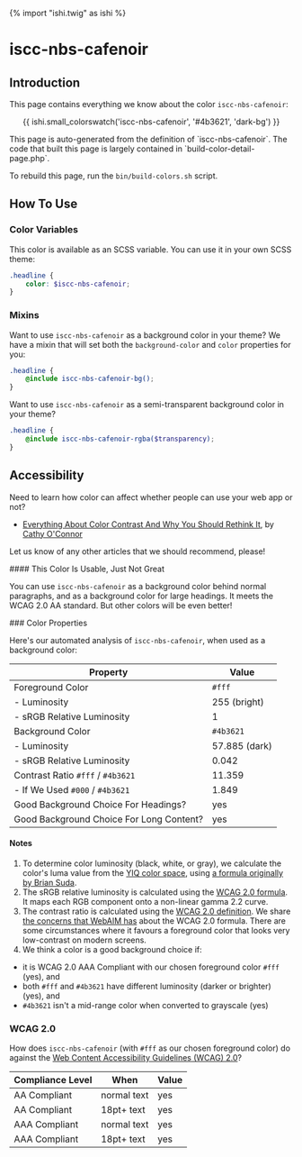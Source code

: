 {% import "ishi.twig" as ishi %}
# iscc-nbs-cafenoir

## Introduction

This page contains everything we know about the color `iscc-nbs-cafenoir`:

<div class="grid">
    <div class="cell">
        <div class="swatch">
            <ul>
                {{ ishi.small_colorswatch('iscc-nbs-cafenoir', '#4b3621', 'dark-bg') }}
            </ul>
        </div>
    </div>
</div>

<div class="callout callout--info" markdown="1">
This page is auto-generated from the definition of `iscc-nbs-cafenoir`. The code that built this page is largely contained in `build-color-detail-page.php`.

To rebuild this page, run the `bin/build-colors.sh` script.
</div>

## How To Use

### Color Variables

This color is available as an SCSS variable. You can use it in your own SCSS theme:

```scss
.headline {
    color: $iscc-nbs-cafenoir;
}
```

### Mixins

Want to use `iscc-nbs-cafenoir` as a background color in your theme? We have a mixin that will set both the `background-color` and `color` properties for you:

```scss
.headline {
    @include iscc-nbs-cafenoir-bg();
}
```

Want to use `iscc-nbs-cafenoir` as a semi-transparent background color in your theme?

```scss
.headline {
    @include iscc-nbs-cafenoir-rgba($transparency);
}
```

## Accessibility

Need to learn how color can affect whether people can use your web app or not?

* [Everything About Color Contrast And Why You Should Rethink It](https://www.smashingmagazine.com/2014/10/color-contrast-tips-and-tools-for-accessibility/), by [Cathy O'Connor](http://www.twitter.com/cagocon)

Let us know of any other articles that we should recommend, please!
<div class="callout callout--warning" markdown="1">
#### This Color Is Usable, Just Not Great

You can use `iscc-nbs-cafenoir` as a background color behind normal paragraphs, and as a background color for large headings. It meets the WCAG 2.0 AA standard. But other colors will be even better!
</div>
### Color Properties

Here's our automated analysis of `iscc-nbs-cafenoir`, when used as a background color:

Property | Value
---------|------
Foreground Color | `#fff`
- Luminosity | 255 (bright)
- sRGB Relative Luminosity | 1
Background Color | `#4b3621`
- Luminosity | 57.885 (dark)
- sRGB Relative Luminosity | 0.042
Contrast Ratio `#fff` / `#4b3621` | 11.359
- If We Used `#000` / `#4b3621` | 1.849
Good Background Choice For Headings? | yes
Good Background Choice For Long Content? | yes

#### Notes

1. To determine color luminosity (black, white, or gray), we calculate the color's luma value from the [YIQ color space](https://en.wikipedia.org/wiki/YIQ), using [a formula originally by Brian Suda](https://24ways.org/2010/calculating-color-contrast/).
1. The sRGB relative luminosity is calculated using the [WCAG 2.0 formula](https://www.w3.org/TR/WCAG20/#relativeluminancedef). It maps each RGB component onto a non-linear gamma 2.2 curve.
1. The contrast ratio is calculated using the [WCAG 2.0 definition](https://www.w3.org/TR/2008/REC-WCAG20-20081211/#contrast-ratiodef). We share [the concerns that WebAIM has](http://webaim.org/blog/wcag-2-1-feedback/) about the WCAG 2.0 formula. There are some circumstances where it favours a foreground color that looks very low-contrast on modern screens.
1. We think a color is a good background choice if:
  - it is WCAG 2.0 AAA Compliant with our chosen foreground color `#fff` (yes), and
  - both `#fff` and `#4b3621` have different luminosity (darker or brighter) (yes), and
  - `#4b3621` isn't a mid-range color when converted to grayscale (yes)

### WCAG 2.0

How does `iscc-nbs-cafenoir` (with `#fff` as our chosen foreground color) do against the [Web Content Accessibility Guidelines (WCAG) 2.0](https://www.w3.org/TR/WCAG20/)?

Compliance Level | When | Value
-----------------|------|------
AA Compliant | normal text | yes
AA Compliant | 18pt+ text | yes
AAA Compliant | normal text | yes
AAA Compliant | 18pt+ text | yes